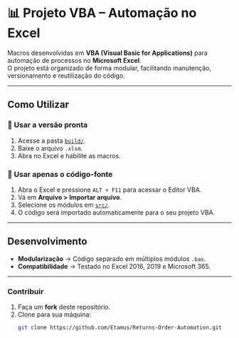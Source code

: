 # 📊 Projeto VBA – Automação no Excel

Macros desenvolvidas em **VBA (Visual Basic for Applications)** para automação de processos no **Microsoft Excel**.  
O projeto está organizado de forma modular, facilitando manutenção, versionamento e reutilização do código.

---

## Como Utilizar

### 🔹 Usar a versão pronta
1. Acesse a pasta [`build/`](./build).  
2. Baixe o arquivo `.xlsm`.  
3. Abra no Excel e habilite as macros.  

### 🔹 Usar apenas o código-fonte
1. Abra o Excel e pressione `ALT + F11` para acessar o Editor VBA.  
2. Vá em **Arquivo > Importar arquivo**.  
3. Selecione os módulos em [`src/`](./src).  
4. O código será importado automaticamente para o seu projeto VBA.  

---

## Desenvolvimento

- **Modularização** → Código separado em múltiplos módulos `.bas`.  
- **Compatibilidade** → Testado no Excel 2016, 2019 e Microsoft 365.  

---

### Contribuir
1. Faça um **fork** deste repositório.  
2. Clone para sua máquina:  
   ```bash
   git clone https://github.com/Etamus/Returns-Order-Automation.git